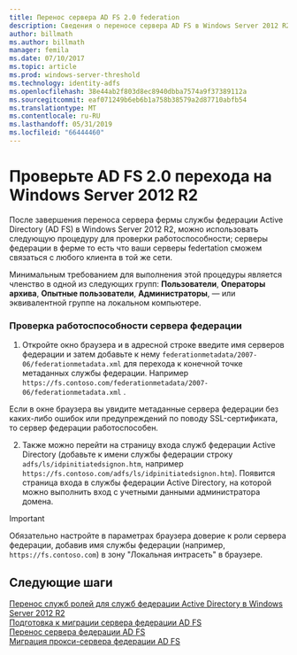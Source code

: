 ```yaml
---
title: Перенос сервера AD FS 2.0 federation
description: Сведения о переносе сервера AD FS в Windows Server 2012 R2.
author: billmath
ms.author: billmath
manager: femila
ms.date: 07/10/2017
ms.topic: article
ms.prod: windows-server-threshold
ms.technology: identity-adfs
ms.openlocfilehash: 38e44ab2f803d8ec8940dbba7574a9f37389112a
ms.sourcegitcommit: eaf071249b6eb6b1a758b38579a2d87710abfb54
ms.translationtype: MT
ms.contentlocale: ru-RU
ms.lasthandoff: 05/31/2019
ms.locfileid: "66444460"
---
```

# <a name="verify-the-ad-fs-20-migration-to-windows-server-2012-r2"></a>Проверьте AD FS 2.0 перехода на Windows Server 2012 R2

После завершения переноса сервера фермы службы федерации Active Directory (AD FS) в Windows Server 2012 R2, можно использовать следующую процедуру для проверки работоспособности; серверы федерации в ферме то есть что ваши серверы federtation сможем связаться с любого клиента в той же сети.  
  
Минимальным требованием для выполнения этой процедуры является членство в одной из следующих групп: **Пользователи**, **Операторы архива**, **Опытные пользователи**, **Администраторы**, — или эквивалентной группе на локальном компьютере.
  
### <a name="to-verify-that-a-federation-server-is-operational"></a>Проверка работоспособности сервера федерации  
  
1.  Откройте окно браузера и в адресной строке введите имя серверов федерации и затем добавьте к нему `federationmetadata/2007-06/federationmetadata.xml` для перехода к конечной точке метаданных службы федерации. Например `https://fs.contoso.com/federationmetadata/2007-06/federationmetadata.xml` .  
  
Если в окне браузера вы увидите метаданные сервера федерации без каких-либо ошибок или предупреждений по поводу SSL-сертификата, то сервер федерации работоспособен.  
  
2. Также можно перейти на страницу входа служб федерации Active Directory (добавьте к имени службы федерации строку `adfs/ls/idpinitiatedsignon.htm`, например `https://fs.contoso.com/adfs/ls/idpinitiatedsignon.htm`).  Появится страница входа в службы федерации Active Directory, на которой можно выполнить вход с учетными данными администратора домена.  
  
> [!IMPORTANT]
>  Обязательно настройте в параметрах браузера доверие к роли сервера федерации, добавив имя службы федерации (например, `https://fs.contoso.com`) в зону "Локальная интрасеть" в браузере.  
  
## <a name="next-steps"></a>Следующие шаги
 [Перенос служб ролей для служб федерации Active Directory в Windows Server 2012 R2](migrate-ad-fs-service-role-to-windows-server-r2.md)   
 [Подготовка к миграции сервера федерации AD FS](prepare-migrate-ad-fs-server-r2.md)  
 [Перенос сервера федерации AD FS](migrate-ad-fs-fed-server-r2.md)   
 [Миграция прокси-сервера федерации AD FS](migrate-fed-server-proxy-r2.md)   
